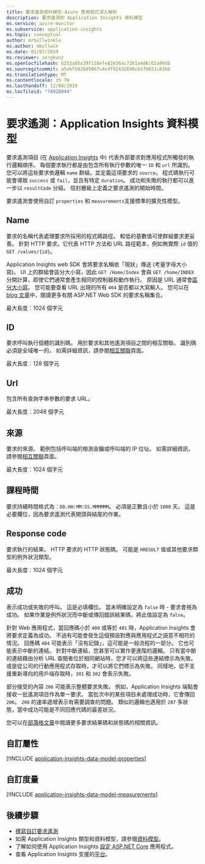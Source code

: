 ```yaml
---
title: 要求遙測資料模型-Azure 應用程式深入解析
description: 要求遙測的 Application Insights 資料模型
ms.service: azure-monitor
ms.subservice: application-insights
ms.topic: conceptual
author: mrbullwinkle
ms.author: mbullwin
ms.date: 01/07/2019
ms.reviewer: sergkanz
ms.openlocfilehash: b253a95a39f118efe82e36ac7261a4d6c62a99d6
ms.sourcegitcommit: a5ebf5026d9967c4c4f92432698cb1f8651c03bb
ms.translationtype: MT
ms.contentlocale: zh-TW
ms.lasthandoff: 12/08/2019
ms.locfileid: "74928844"
---
```

# <a name="request-telemetry-application-insights-data-model"></a>要求遙測：Application Insights 資料模型

要求遙測項目 (在 [Application Insights](../../azure-monitor/app/app-insights-overview.md) 中) 代表外部要求對應用程式所觸發的執行邏輯順序。 每個要求執行都是由包含所有執行參數的唯一 `ID` 和 `url` 所識別。 您可以將這些要求依邏輯 `name` 群組，並定義這項要求的 `source`。 程式碼執行可能會導致 `success` 或 `fail`，並且有特定 `duration`。 成功和失敗的執行都可以進一步以 `resultCode` 分組。 信封層級上定義之要求遙測的開始時間。

要求遙測會使用自訂 `properties` 和 `measurements`支援標準的擴充性模型。

## <a name="name"></a>Name

要求的名稱代表處理要求所採用的程式碼路徑。 較低的基數值可使群組要求更妥善。 針對 HTTP 要求，它代表 HTTP 方法和 URL 路徑範本，例如無實際 `id` 值的 `GET /values/{id}`。

Application Insights web SDK 會將要求名稱依「現狀」傳送 (考量字母大小寫)。 UI 上的群組會區分大小寫，因此 `GET /Home/Index` 會與 `GET /home/INDEX` 分開計算，即使它們通常會產生相同的控制器和動作執行。 原因是 URL 通常會[區分大小寫](https://www.w3.org/TR/WD-html40-970708/htmlweb.html)。 您可能要查看 URL 出現的所有 `404` 是否都以大寫輸入。 您可以在[blog 文章](https://apmtips.com/blog/2015/02/23/request-name-and-url/)中，閱讀更多有關 ASP.NET Web SDK 的要求名稱集合。

最大長度︰1024 個字元

## <a name="id"></a>ID

要求呼叫執行個體的識別碼。 用於要求和其他遙測項目之間的相互關聯。 識別碼必須是全域唯一的。 如需詳細資訊，請參閱[相互關聯](../../azure-monitor/app/correlation.md)頁面。

最大長度︰128 個字元

## <a name="url"></a>Url

包含所有查詢字串參數的要求 URL。

最大長度︰2048 個字元

## <a name="source"></a>來源

要求的來源。 範例包括呼叫端的檢測金鑰或呼叫端的 IP 位址。 如需詳細資訊，請參閱[相互關聯](../../azure-monitor/app/correlation.md)頁面。

最大長度︰1024 個字元

## <a name="duration"></a>課程時間

要求持續時間格式為︰`DD.HH:MM:SS.MMMMMM`。 必須是正數且小於 `1000` 天。 這是必要欄位，因為要求遙測代表開頭與結尾的作業。

## <a name="response-code"></a>Response code

要求執行的結果。 HTTP 要求的 HTTP 狀態碼。 可能是 `HRESULT` 值或其他要求類型的例外狀況類型。

最大長度︰1024 個字元

## <a name="success"></a>成功

表示成功或失敗的呼叫。 這是必填欄位。 當未明確設定為 `false` 時 - 要求會視為成功。 如果作業是例外狀況而中斷或傳回錯誤結果碼，將此值設定為 `false`。

針對 Web 應用程式，當回應碼小於 `400` 或等於 `401` 時，Application Insights 會將要求定義為成功。 不過有可能會發生這個預設對應與應用程式之語意不相符的情況。 回應碼 `404` 可能表示「沒有記錄」，這可能是一般流程的一部分。 它也可能表示中斷的連結。 針對中斷連結，您甚至可以實作更進階的邏輯。 只有當中斷的連結藉由分析 URL 查閱者位於相同網站時，您才可以將這些連結標示為失敗。 或是從公司的行動應用程式存取時，才可以將它們標示為失敗。 同樣地，從不支援重新導向的用戶端存取時，`301` 和 `302` 會表示失敗。

部分接受的內容 `206` 可能表示整體要求失敗。 例如，Application Insights 端點會接收一批遙測項目作為單一要求。 當批次中的某些項目未處理成功時，它會傳回 `206`。 `206` 的速率遞增表示有需要調查的問題。 類似的邏輯也適用於 `207` 多狀態，當中成功可能是不同回應代碼的最差狀況。

您可以在[部落格文章](https://apmtips.com/blog/2016/12/03/request-success-and-response-code/)中閱讀更多要求結果碼和狀態碼的相關資訊。

## <a name="custom-properties"></a>自訂屬性

[!INCLUDE [application-insights-data-model-properties](../../../includes/application-insights-data-model-properties.md)]

## <a name="custom-measurements"></a>自訂度量

[!INCLUDE [application-insights-data-model-measurements](../../../includes/application-insights-data-model-measurements.md)]

## <a name="next-steps"></a>後續步驟

- [撰寫自訂要求遙測](../../azure-monitor/app/api-custom-events-metrics.md#trackrequest)
- 如需 Application Insights 類型和資料模型，請參閱[資料模型](data-model.md)。
- 了解如何使用 Application Insights [設定 ASP.NET Core](../../azure-monitor/app/asp-net.md) 應用程式。
- 查看 Application Insights 支援的[平台](../../azure-monitor/app/platforms.md)。
